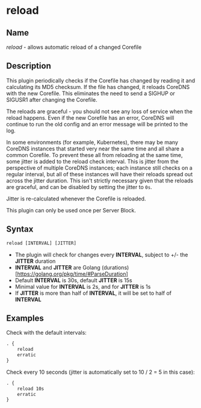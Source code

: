 # reload

## Name

*reload* - allows automatic reload of a changed Corefile

## Description

This plugin periodically checks if the Corefile has changed by reading
it and calculating its MD5 checksum. If the file has changed, it reloads
CoreDNS with the new Corefile. This eliminates the need to send a SIGHUP
or SIGUSR1 after changing the Corefile.

The reloads are graceful - you should not see any loss of service when the
reload happens. Even if the new Corefile has an error, CoreDNS will continue
to run the old config and an error message will be printed to the log.

In some environments (for example, Kubernetes), there may be many CoreDNS 
instances that started very near the same time and all share a common
Corefile. To prevent these all from reloading at the same time, some
jitter is added to the reload check interval. This is jitter from the
perspective of multiple CoreDNS instances; each instance still checks on a
regular interval, but all of these instances will have their reloads spread
out across the jitter duration. This isn't strictly necessary given that the
reloads are graceful, and can be disabled by setting the jitter to `0s`.

Jitter is re-calculated whenever the Corefile is reloaded.

This plugin can only be used once per Server Block.

## Syntax

~~~ txt
reload [INTERVAL] [JITTER]
~~~

* The plugin will check for changes every **INTERVAL**, subject to +/- the **JITTER** duration
* **INTERVAL** and **JITTER** are Golang (durations)[https://golang.org/pkg/time/#ParseDuration]
* Default **INTERVAL** is 30s, default **JITTER** is 15s
* Minimal value for **INTERVAL** is 2s, and for **JITTER** is 1s
* If **JITTER** is more than half of **INTERVAL**, it will be set to half of **INTERVAL**

## Examples

Check with the default intervals:

~~~ txt
. {
    reload
    erratic
}
~~~

Check every 10 seconds (jitter is automatically set to 10 / 2 = 5 in this case):

~~~ txt
. {
    reload 10s
    erratic
}
~~~
